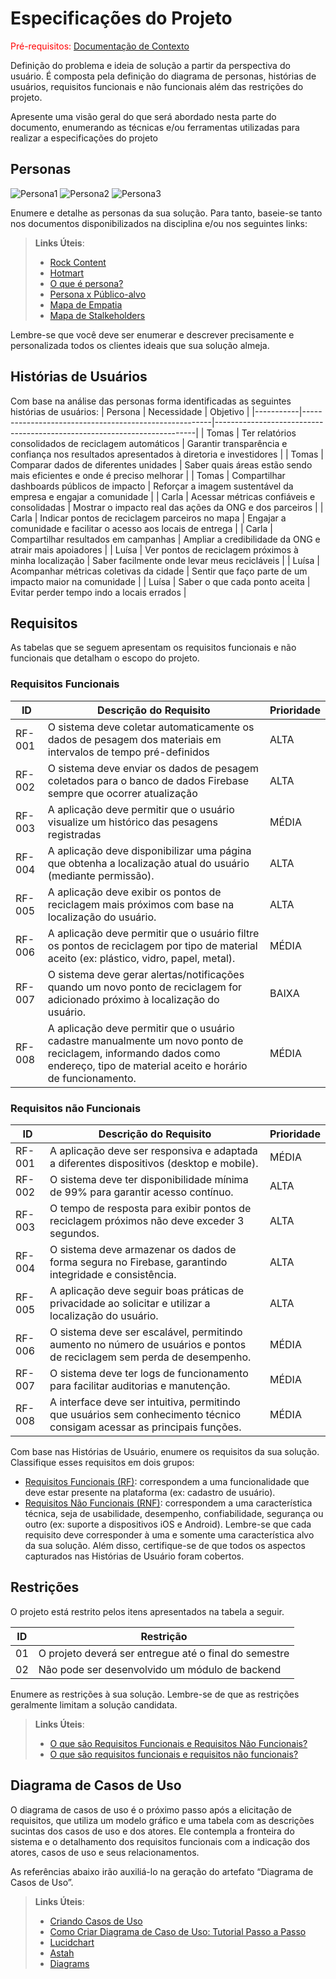 # Especificações do Projeto

<span style="color:red">Pré-requisitos: <a href="1-Documentação de Contexto.md"> Documentação de Contexto</a></span>

Definição do problema e ideia de solução a partir da perspectiva do usuário. É composta pela definição do  diagrama de personas, histórias de usuários, requisitos funcionais e não funcionais além das restrições do projeto.

Apresente uma visão geral do que será abordado nesta parte do documento, enumerando as técnicas e/ou ferramentas utilizadas para realizar a especificações do projeto

## Personas


<img src="https://github.com/ICEI-PUC-Minas-PMV-ADS/pmv-ads-2025-2-e2-proj-int-t9-pmv-ads-eixo-2-turma-9-grupo-05/blob/main/src/personas/thomas.jpg" alt="Persona1"/>
<img src="https://github.com/ICEI-PUC-Minas-PMV-ADS/pmv-ads-2025-2-e2-proj-int-t9-pmv-ads-eixo-2-turma-9-grupo-05/blob/main/src/personas/carla.jpg" alt="Persona2"/>
<img src="https://github.com/ICEI-PUC-Minas-PMV-ADS/pmv-ads-2025-2-e2-proj-int-t9-pmv-ads-eixo-2-turma-9-grupo-05/blob/main/src/personas/luisa.png" alt="Persona3"/>

Enumere e detalhe as personas da sua solução. Para tanto, baseie-se tanto nos documentos disponibilizados na disciplina e/ou nos seguintes links:

> **Links Úteis**:
> 
> - [Rock Content](https://rockcontent.com/blog/personas/)
> - [Hotmart](https://blog.hotmart.com/pt-br/como-criar-persona-negocio/)
> - [O que é persona?](https://resultadosdigitais.com.br/blog/persona-o-que-e/)
> - [Persona x Público-alvo](https://flammo.com.br/blog/persona-e-publico-alvo-qual-a-diferenca/)
> - [Mapa de Empatia](https://resultadosdigitais.com.br/blog/mapa-da-empatia/)
> - [Mapa de Stalkeholders](https://www.racecomunicacao.com.br/blog/como-fazer-o-mapeamento-de-stakeholders/)
>
Lembre-se que você deve ser enumerar e descrever precisamente e personalizada todos os clientes ideais que sua solução almeja.

## Histórias de Usuários

Com base na análise das personas forma identificadas as seguintes histórias de usuários:
| Persona   | Necessidade                                           | Objetivo                                                               |
|-----------|-------------------------------------------------------|-------------------------------------------------------------------------|
| Tomas     | Ter relatórios consolidados de reciclagem automáticos | Garantir transparência e confiança nos resultados apresentados à diretoria e investidores |
| Tomas     | Comparar dados de diferentes unidades                 | Saber quais áreas estão sendo mais eficientes e onde é preciso melhorar |
| Tomas     | Compartilhar dashboards públicos de impacto           | Reforçar a imagem sustentável da empresa e engajar a comunidade |
| Carla     | Acessar métricas confiáveis e consolidadas            | Mostrar o impacto real das ações da ONG e dos parceiros |
| Carla     | Indicar pontos de reciclagem parceiros no mapa        | Engajar a comunidade e facilitar o acesso aos locais de entrega |
| Carla     | Compartilhar resultados em campanhas                  | Ampliar a credibilidade da ONG e atrair mais apoiadores |
| Luísa     | Ver pontos de reciclagem próximos à minha localização | Saber facilmente onde levar meus recicláveis |
| Luísa     | Acompanhar métricas coletivas da cidade               | Sentir que faço parte de um impacto maior na comunidade |
| Luísa     | Saber o que cada ponto aceita                         | Evitar perder tempo indo a locais errados |
## Requisitos

As tabelas que se seguem apresentam os requisitos funcionais e não funcionais que detalham o escopo do projeto.

### Requisitos Funcionais

|ID    | Descrição do Requisito  | Prioridade |
|------|-----------------------------------------|----|
|RF-001| O sistema deve coletar automaticamente os dados de pesagem dos materiais em intervalos de tempo pré-definidos  | ALTA | 
|RF-002| O sistema deve enviar os dados de pesagem coletados para o banco de dados Firebase sempre que ocorrer atualização   | ALTA |
|RF-003| A aplicação deve permitir que o usuário visualize um histórico das pesagens registradas | MÉDIA |
|RF-004| A aplicação deve disponibilizar uma página que obtenha a localização atual do usuário (mediante permissão). | ALTA |
|RF-005| A aplicação deve exibir os pontos de reciclagem mais próximos com base na localização do usuário. | ALTA |
|RF-006| A aplicação deve permitir que o usuário filtre os pontos de reciclagem por tipo de material aceito (ex: plástico, vidro, papel, metal). | MÉDIA |
|RF-007| O sistema deve gerar alertas/notificações quando um novo ponto de reciclagem for adicionado próximo à localização do usuário. | BAIXA |
|RF-008| A aplicação deve permitir que o usuário cadastre manualmente um novo ponto de reciclagem, informando dados como endereço, tipo de material aceito e horário de funcionamento. | MÉDIA |

### Requisitos não Funcionais

|ID     | Descrição do Requisito  |Prioridade |
|-------|-------------------------|----|
|RF-001| A aplicação deve ser responsiva e adaptada a diferentes dispositivos (desktop e mobile).  | MÉDIA | 
|RF-002| O sistema deve ter disponibilidade mínima de 99% para garantir acesso contínuo.   | ALTA |
|RF-003| O tempo de resposta para exibir pontos de reciclagem próximos não deve exceder 3 segundos. | ALTA |
|RF-004| O sistema deve armazenar os dados de forma segura no Firebase, garantindo integridade e consistência. | ALTA |
|RF-005| A aplicação deve seguir boas práticas de privacidade ao solicitar e utilizar a localização do usuário. | ALTA |
|RF-006| O sistema deve ser escalável, permitindo aumento no número de usuários e pontos de reciclagem sem perda de desempenho. | MÉDIA |
|RF-007| O sistema deve ter logs de funcionamento para facilitar auditorias e manutenção. | MÉDIA |
|RF-008| A interface deve ser intuitiva, permitindo que usuários sem conhecimento técnico consigam acessar as principais funções. | MÉDIA |

Com base nas Histórias de Usuário, enumere os requisitos da sua solução. Classifique esses requisitos em dois grupos:

- [Requisitos Funcionais
 (RF)](https://pt.wikipedia.org/wiki/Requisito_funcional):
 correspondem a uma funcionalidade que deve estar presente na
  plataforma (ex: cadastro de usuário).
- [Requisitos Não Funcionais
  (RNF)](https://pt.wikipedia.org/wiki/Requisito_n%C3%A3o_funcional):
  correspondem a uma característica técnica, seja de usabilidade,
  desempenho, confiabilidade, segurança ou outro (ex: suporte a
  dispositivos iOS e Android).
Lembre-se que cada requisito deve corresponder à uma e somente uma
característica alvo da sua solução. Além disso, certifique-se de que
todos os aspectos capturados nas Histórias de Usuário foram cobertos.

## Restrições

O projeto está restrito pelos itens apresentados na tabela a seguir.

|ID| Restrição                                             |
|--|-------------------------------------------------------|
|01| O projeto deverá ser entregue até o final do semestre |
|02| Não pode ser desenvolvido um módulo de backend        |


Enumere as restrições à sua solução. Lembre-se de que as restrições geralmente limitam a solução candidata.

> **Links Úteis**:
> - [O que são Requisitos Funcionais e Requisitos Não Funcionais?](https://codificar.com.br/requisitos-funcionais-nao-funcionais/)
> - [O que são requisitos funcionais e requisitos não funcionais?](https://analisederequisitos.com.br/requisitos-funcionais-e-requisitos-nao-funcionais-o-que-sao/)

## Diagrama de Casos de Uso

O diagrama de casos de uso é o próximo passo após a elicitação de requisitos, que utiliza um modelo gráfico e uma tabela com as descrições sucintas dos casos de uso e dos atores. Ele contempla a fronteira do sistema e o detalhamento dos requisitos funcionais com a indicação dos atores, casos de uso e seus relacionamentos. 

As referências abaixo irão auxiliá-lo na geração do artefato “Diagrama de Casos de Uso”.

> **Links Úteis**:
> - [Criando Casos de Uso](https://www.ibm.com/docs/pt-br/elm/6.0?topic=requirements-creating-use-cases)
> - [Como Criar Diagrama de Caso de Uso: Tutorial Passo a Passo](https://gitmind.com/pt/fazer-diagrama-de-caso-uso.html/)
> - [Lucidchart](https://www.lucidchart.com/)
> - [Astah](https://astah.net/)
> - [Diagrams](https://app.diagrams.net/)

